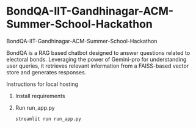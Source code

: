 # BondQA-IIT-Gandhinagar-ACM-Summer-School-Hackathon
BondQA-IIT-Gandhinagar-ACM-Summer-School-Hackathon

BondQA is a RAG based chatbot designed to answer questions related to electoral bonds. Leveraging the power of Gemini-pro for understanding user queries, it retrieves relevant information from a FAISS-based vector store and generates responses.

Instructions for local hosting

1. Install requirements

2. Run run_app.py

   ```streamlit run run_app.py ```
